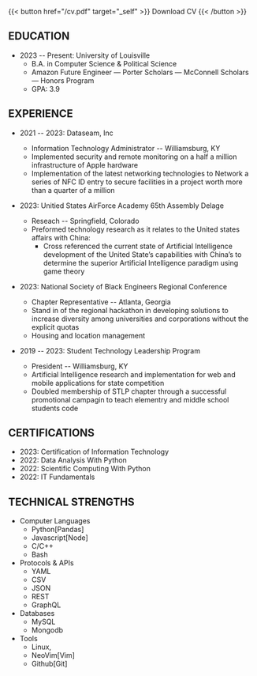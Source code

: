 
{{< button href="/cv.pdf" target="_self" >}} Download CV {{< /button >}}

## EDUCATION
- 2023 -- Present: University of Louisville
  - B.A. in Computer Science & Political Science
  - Amazon Future Engineer — Porter Scholars — McConnell Scholars — Honors Program
  - GPA: 3.9

## EXPERIENCE

- 2021 -- 2023: Dataseam, Inc
  - Information Technology Administrator -- Williamsburg, KY
  - Implemented security and remote monitoring on a half a million infrastructure of Apple hardware
  - Implementation of the latest networking technologies to Network a series of NFC ID entry to secure facilities in a project worth more than a quarter of a million
    
    
- 2023: Unitied States AirForce Academy 65th Assembly Delage
  - Reseach -- Springfield, Colorado
  - Preformed technology research as it relates to the United states affairs with China:
    - Cross referenced the current state of Artificial Intelligence development of the United State’s capabilities with China’s to determine the superior Artificial Intelligence paradigm using game theory

- 2023: National Society of Black Engineers Regional Conference
  - Chapter Representative -- Atlanta, Georgia
  - Stand in of the regional hackathon in developing solutions to increase diversity among universities and corporations without the explicit quotas
  - Housing and location management

- 2019 -- 2023: Student Technology Leadership Program
  - President -- Williamsburg, KY
  - Artificial Intelligence research and implementation for web and mobile applications for state competition
  - Doubled membership of STLP chapter through a successful promotional campagin to teach elementry and middle school students code

## CERTIFICATIONS
- 2023: Certification of Information Technology 
- 2022: Data Analysis With Python 
- 2022: Scientific Computing With Python 
- 2022: IT Fundamentals 



## TECHNICAL STRENGTHS
- Computer Languages
  - Python[Pandas]
  - Javascript[Node] 
  - C/C++
  - Bash
- Protocols & APIs
  - YAML
  - CSV 
  - JSON
  - REST
  - GraphQL
- Databases
  - MySQL
  - Mongodb
- Tools
  - Linux, 
  - NeoVim[Vim]
  - Github[Git]
